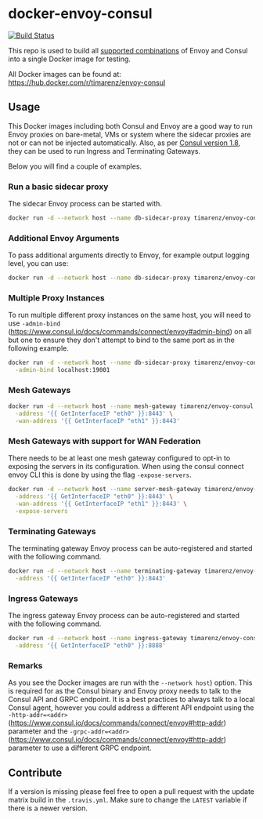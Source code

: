 # docker-envoy-consul

[![Build Status](https://travis-ci.org/timarenz/docker-envoy-consul.svg?branch=master)](https://travis-ci.org/timarenz/docker-envoy-consul)

This repo is used to build all [supported combinations](https://www.consul.io/docs/connect/proxies/envoy.html) of Envoy and Consul into a single Docker image for testing.

All Docker images can be found at: <https://hub.docker.com/r/timarenz/envoy-consul>

## Usage

This Docker images including both Consul and Envoy are a good way to run Envoy proxies on bare-metal, VMs or system where the sidecar proxies are not or can not be injected automatically.
Also, as per [Consul version 1.8](https://www.hashicorp.com/blog/announcing-hashicorp-consul-1-8/), they can be used to run Ingress and Terminating Gateways.

Below you will find a couple of examples.

### Run a basic sidecar proxy

The sidecar Envoy process can be started with.


```bash
docker run -d --network host --name db-sidecar-proxy timarenz/envoy-consul:v1.14.1_1.8.0-beta1 -sidecar-for db
```

### Additional Envoy Arguments

To pass additional arguments directly to Envoy, for example output logging level, you can use:

```bash
docker run -d --network host --name db-sidecar-proxy timarenz/envoy-consul:v1.14.1_1.8.0-beta1 -sidecar-for db -- -l debug
```

### Multiple Proxy Instances

To run multiple different proxy instances on the same host, you will need to use `-admin-bind` (<https://www.consul.io/docs/commands/connect/envoy#admin-bind>) on all but one to ensure they don't attempt to bind to the same port as in the following example.

```bash
docker run -d --network host --name db-sidecar-proxy timarenz/envoy-consul:v1.14.1_1.8.0-beta1 -sidecar-for db \
  -admin-bind localhost:19001
```

### Mesh Gateways

```bash
docker run -d --network host --name mesh-gateway timarenz/envoy-consul:v1.14.1_1.8.0-beta1 -gateway=mesh -register \
  -address '{{ GetInterfaceIP "eth0" }}:8443' \
  -wan-address '{{ GetInterfaceIP "eth1" }}:8443'
```

### Mesh Gateways with support for WAN Federation

There needs to be at least one mesh gateway configured to opt-in to exposing the servers in its configuration. When using the consul connect envoy CLI this is done by using the flag `-expose-servers`.

```bash
docker run -d --network host --name server-mesh-gateway timarenz/envoy-consul:v1.14.1_1.8.0-beta1 -gateway=mesh -register \
  -address '{{ GetInterfaceIP "eth0" }}:8443' \
  -wan-address '{{ GetInterfaceIP "eth1" }}:8443' \
  -expose-servers
```

### Terminating Gateways

The terminating gateway Envoy process can be auto-registered and started with the following command.

```bash
docker run -d --network host --name terminating-gateway timarenz/envoy-consul:v1.14.1_1.8.0-beta1 -gateway=terminating -register -service my-gateway \
  -address '{{ GetInterfaceIP "eth0" }}:8443'
```

### Ingress Gateways

The ingress gateway Envoy process can be auto-registered and started with the following command.

```bash
docker run -d --network host --name ingress-gateway timarenz/envoy-consul:v1.14.1_1.8.0-beta1 -gateway=ingress -register -service ingress-service \
  -address '{{ GetInterfaceIP "eth0" }}:8888'
```

### Remarks

As you see the Docker images are run with the `--network host`) option. This is required for as the Consul binary and Envoy proxy needs to talk to the Consul API and GRPC endpoint.
It is a best practices to always talk to a local Consul agent, however you could address a different API endpoint using the `-http-addr=<addr>` (<https://www.consul.io/docs/commands/connect/envoy#http-addr>) parameter and the `-grpc-addr=<addr>` (<https://www.consul.io/docs/commands/connect/envoy#http-addr>) parameter to use a different GRPC endpoint.

## Contribute

If a version is missing please feel free to open a pull request with the update matrix build in the `.travis.yml`.
Make sure to change the `LATEST` variable if there is a newer version.
